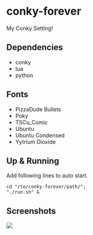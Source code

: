 # conky-forever

My Conky Setting! 

## Dependencies

* conky
* lua
* python

## Fonts

* PizzaDude Bullets
* Poky
* TSCu_Comic
* Ubuntu
* Ubuntu Condensed
* Yytrium Dioxide


## Up & Running
Add following lines to auto start.

    cd "/to/conky-forever/path/";
    "./run.sh" &


## Screenshots

![](https://lh6.googleusercontent.com/-HOfhuZokmgA/UDhp_9WSI8I/AAAAAAAACfo/mOW9NBconOg/s800/screenshot.png)
